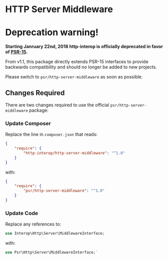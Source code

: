 HTTP Server Middleware
======================

# Deprecation warning!

**Starting Janruary 22nd, 2018 http-interop is officially deprecated in favor of
[PSR-15][psr-15].**

From v1.1, this package directly extends PSR-15 interfaces to provide backwards
compatibility and should no longer be added to new projects.

Please switch to `psr/http-server-middleware` as soon as possible.

[psr-15]: https://github.com/php-fig/fig-standards/blob/master/accepted/PSR-15-http-handlers.md

## Changes Required

There are two changes required to use the official `psr/http-server-middleware` package:

### Update Composer

Replace the line in `composer.json` that reads:

```json
{
    "require": {
        "http-interop/http-server-middleware": "^1.0"
    }
}
```

with:

```json
{
    "require": {
        "psr/http-server-middleware": "^1.0"
    }
}
```

### Update Code

Replace any references to:

```php
use Interop\Http\Server\MiddlewareInterface;
```

with:

```php
use Psr\Http\Server\MiddlewareInterface;`
```
